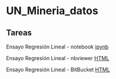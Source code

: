 # UN_Mineria_datos


## Tareas

Ensayo Regresión Lineal - notebook [ipynb](https://github.com/mcgongoraa/UN_Mineria_datos/blob/main/Tareas/Ensayo_Regresion_Lineal.ipynb)

Ensayo Regresión Lineal - nbviewer [HTML](https://nbviewer.jupyter.org/github/mcgongoraa/UN_Mineria_datos/blob/main/Tareas/Ensayo_Regresion_Lineal.ipynb)

Ensayo Regresión Lineal - BitBucket [HTML](https://htmlpreview.github.io/?https://github.com/mcgongoraa/UN_Mineria_datos/blob/main/Tareas/Ensayo_Regresion_Lineal.html)

